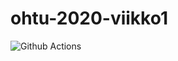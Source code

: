 # ohtu-2020-viikko1

![Github Actions](https://github.com/veelupu/ohtu-2020-viikko1/workflows/Java%20CI%20with%20Gradle/bagde.svg)
